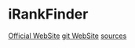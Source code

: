 # iRankFinder

[Official WebSite](http://irankfinder.loopkiller.com)
[git WebSite](https://costa-group.github.io/iRankFinder)
[sources](http://github.com/jesusjda/pyRankFinder)

